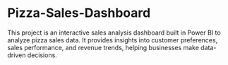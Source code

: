 # Pizza-Sales-Dashboard
This project is an interactive sales analysis dashboard built in Power BI to analyze pizza sales data. It provides insights into customer preferences, sales performance, and revenue trends, helping businesses make data-driven decisions.
